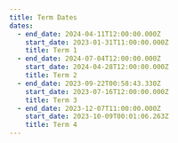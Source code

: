 ```yaml
---
title: Term Dates
dates:
  - end_date: 2024-04-11T12:00:00.000Z
    start_date: 2023-01-31T11:00:00.000Z
    title: Term 1
  - end_date: 2024-07-04T12:00:00.000Z
    start_date: 2024-04-28T12:00:00.000Z
    title: Term 2
  - end_date: 2023-09-22T00:58:43.330Z
    start_date: 2023-07-16T12:00:00.000Z
    title: Term 3
  - end_date: 2023-12-07T11:00:00.000Z
    start_date: 2023-10-09T00:01:06.263Z
    title: Term 4
---
```


